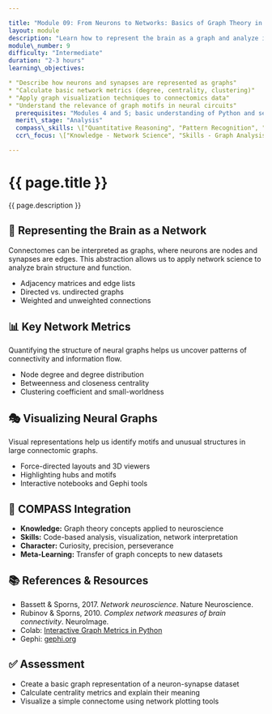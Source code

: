 ```yaml
---

title: "Module 09: From Neurons to Networks: Basics of Graph Theory in Connectomics"
layout: module
description: "Learn how to represent the brain as a graph and analyze its structure using basic network theory."
module\_number: 9
difficulty: "Intermediate"
duration: "2-3 hours"
learning\_objectives:

* "Describe how neurons and synapses are represented as graphs"
* "Calculate basic network metrics (degree, centrality, clustering)"
* "Apply graph visualization techniques to connectomics data"
* "Understand the relevance of graph motifs in neural circuits"
  prerequisites: "Modules 4 and 5; basic understanding of Python and segmentation data"
  merit\_stage: "Analysis"
  compass\_skills: \["Quantitative Reasoning", "Pattern Recognition", "Abstraction"]
  ccr\_focus: \["Knowledge - Network Science", "Skills - Graph Analysis"]

---
```


<div class="main-content">
  <div class="hero">
    <div class="hero-content">
      <h1>{{ page.title }}</h1>
      <p class="hero-subtitle">{{ page.description }}</p>
    </div>
  </div>

  <section class="section">
    <h2>🔎 Representing the Brain as a Network</h2>
    <p>Connectomes can be interpreted as graphs, where neurons are nodes and synapses are edges. This abstraction allows us to apply network science to analyze brain structure and function.</p>
    <ul>
      <li>Adjacency matrices and edge lists</li>
      <li>Directed vs. undirected graphs</li>
      <li>Weighted and unweighted connections</li>
    </ul>
  </section>

  <section class="section">
    <h2>📊 Key Network Metrics</h2>
    <p>Quantifying the structure of neural graphs helps us uncover patterns of connectivity and information flow.</p>
    <ul>
      <li>Node degree and degree distribution</li>
      <li>Betweenness and closeness centrality</li>
      <li>Clustering coefficient and small-worldness</li>
    </ul>
  </section>

  <section class="section">
    <h2>🎭 Visualizing Neural Graphs</h2>
    <p>Visual representations help us identify motifs and unusual structures in large connectomic graphs.</p>
    <ul>
      <li>Force-directed layouts and 3D viewers</li>
      <li>Highlighting hubs and motifs</li>
      <li>Interactive notebooks and Gephi tools</li>
    </ul>
  </section>

  <section class="section">
    <h2>🎯 COMPASS Integration</h2>
    <ul>
      <li><strong>Knowledge:</strong> Graph theory concepts applied to neuroscience</li>
      <li><strong>Skills:</strong> Code-based analysis, visualization, network interpretation</li>
      <li><strong>Character:</strong> Curiosity, precision, perseverance</li>
      <li><strong>Meta-Learning:</strong> Transfer of graph concepts to new datasets</li>
    </ul>
  </section>

  <section class="section">
    <h2>📚 References & Resources</h2>
    <ul>
      <li>Bassett & Sporns, 2017. <em>Network neuroscience</em>. Nature Neuroscience.</li>
      <li>Rubinov & Sporns, 2010. <em>Complex network measures of brain connectivity</em>. NeuroImage.</li>
      <li>Colab: <a href="https://colab.research.google.com/">Interactive Graph Metrics in Python</a></li>
      <li>Gephi: <a href="https://gephi.org">gephi.org</a></li>
    </ul>
  </section>

  <section class="section">
    <h2>✅ Assessment</h2>
    <ul>
      <li>Create a basic graph representation of a neuron-synapse dataset</li>
      <li>Calculate centrality metrics and explain their meaning</li>
      <li>Visualize a simple connectome using network plotting tools</li>
    </ul>
  </section>
</div>
